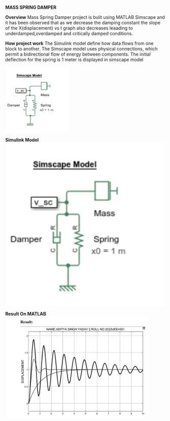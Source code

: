 **MASS SPRING DAMPER**

**Overview**
Mass Spring Damper project is bulit using MATLAB Simscape and it has been observed that as we decrease the damping constant the slope of the X(displacement) vs t graph also decreases leaading to underdamped,overdamped and critically damped conditions.


**How project work**
The Simulink model define how data flows from one block to another. The Simscape model uses physical connections, which permit a bidirectional flow of energy between components.
The initial deflection for the spring is 1 meter is displayed in simscape model

<img width="200" src="https://github.com/ad1905/Mass-Spring-Damper/blob/main/Simscape.png" />

**Simulink Model**
<img width="500" src="https://github.com/ad1905/Mass-Spring-Damper/blob/main/Simscape.png"/>

**Result On MATLAB**
<img width="450" src="https://github.com/ad1905/Mass-Spring-Damper/blob/main/Result.png"/>

